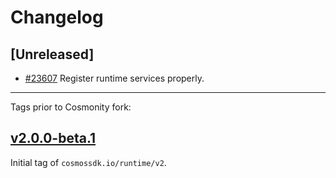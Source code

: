 <!--
Guiding Principles:

Changelogs are for humans, not machines.
There should be an entry for every single version.
The same types of changes should be grouped.
Versions and sections should be linkable.
The latest version comes first.
The release date of each version is displayed.
Mention whether you follow Semantic Versioning.

Usage:

Change log entries are to be added to the Unreleased section from newest to oldest.
Each entry must include the Github issue reference in the following format:

* [#<issue-number>] Changelog message.

-->

# Changelog

## [Unreleased]

* [#23607](https://github.com/cosmos/cosmos-sdk/pull/23607) Register runtime services properly.

---

Tags prior to Cosmonity fork:

## [v2.0.0-beta.1](https://github.com/cosmos/cosmos-sdk/releases/tag/runtime/v2.0.0-beta.1)

Initial tag of `cosmossdk.io/runtime/v2`.
